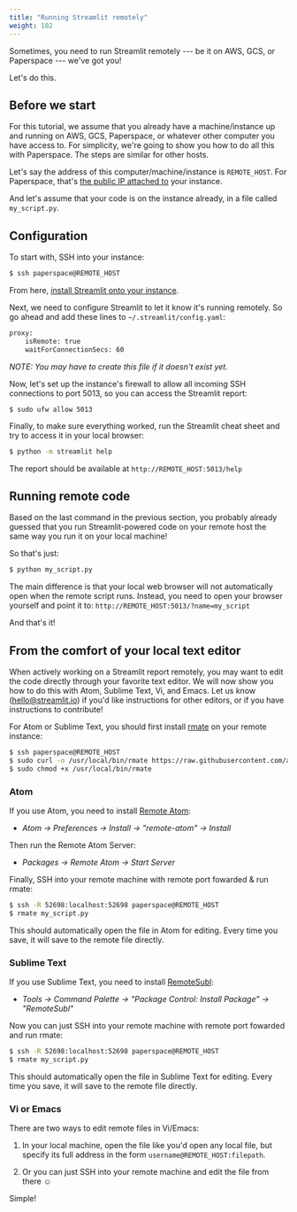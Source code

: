 ```yaml
---
title: "Running Streamlit remotely"
weight: 102
---
```


Sometimes, you need to run Streamlit remotely --- be it on AWS, GCS, or
Paperspace --- we've got you! 

Let's do this.

## Before we start

For this tutorial, we assume that you already have a machine/instance up and
running on AWS, GCS, Paperspace, or whatever other computer you have access to.
For simplicity, we're going to show you how to do all this with Paperspace. The
steps are similar for other hosts.

Let's say the address of this computer/machine/instance is `REMOTE_HOST`. For
Paperspace, that's [the public IP attached
to](https://paperspace.zendesk.com/hc/en-us/articles/236362888-Public-IPs#%E2%80%9Cassign%E2%80%9D)
your instance.

And let's assume that your code is on the instance already, in a file called
`my_script.py`.

## Configuration

To start with, SSH into your instance: 

```bash
$ ssh paperspace@REMOTE_HOST
```

From here, [install Streamlit onto your instance](/docs/installation/).

Next, we need to configure Streamlit to let it know it's running remotely.
So go ahead and add these lines to `~/.streamlit/config.yaml`:

```bash
proxy:
    isRemote: true
    waitForConnectionSecs: 60
```

_NOTE: You may have to create this file if it doesn't exist yet._

Now, let's set up the instance's firewall to allow all incoming SSH connections
to port 5013, so you can access the Streamlit report: 

```
$ sudo ufw allow 5013
```

Finally, to make sure everything worked, run the Streamlit cheat sheet and try
to access it in your local browser:

```bash
$ python -m streamlit help
```

The report should be available at `http://REMOTE_HOST:5013/help`


## Running remote code

Based on the last command in the previous section, you probably already guessed
that you run Streamlit-powered code on your remote host the same way you run it
on your local machine!

So that's just:

```bash
$ python my_script.py
```

The main difference is that your local web browser will not automatically open
when the remote script runs. Instead, you need to open your browser yourself
and point it to: `http://REMOTE_HOST:5013/?name=my_script`

And that's it!


## From the comfort of your local text editor

When actively working on a Streamlit report remotely, you may want to
edit the code directly through your favorite text editor. We will now show you
how to do this with Atom, Sublime Text, Vi, and Emacs. Let us know
(<hello@streamlit.io>) if you'd like instructions for other editors, or if
you have instructions to contribute!

For Atom or Sublime Text, you should first install
[rmate](https://github.com/textmate/rmate) on your remote instance:

```bash
$ ssh paperspace@REMOTE_HOST
$ sudo curl -o /usr/local/bin/rmate https://raw.githubusercontent.com/aurora/rmate/master/rmate
$ sudo chmod +x /usr/local/bin/rmate
```

### Atom 

If you use Atom, you need to install [Remote
Atom](https://atom.io/packages/remote-atom):

* _Atom → Preferences → Install → "remote-atom" → Install_

Then run the Remote Atom Server:

* _Packages → Remote Atom → Start Server_

Finally, SSH into your remote machine with remote port fowarded & run rmate:

```bash
$ ssh -R 52698:localhost:52698 paperspace@REMOTE_HOST
$ rmate my_script.py
```

This should automatically open the file in Atom for editing. Every time you
save, it will save to the remote file directly.


### Sublime Text

If you use Sublime Text, you need to install
[RemoteSubl](https://github.com/randy3k/RemoteSubl):

* _Tools → Command Palette → "Package Control: Install Package" → "RemoteSubl"_

Now you can just SSH into your remote machine with remote port fowarded and run
rmate:

```bash
$ ssh -R 52698:localhost:52698 paperspace@REMOTE_HOST
$ rmate my_script.py
```

This should automatically open the file in Sublime Text for editing. Every time
you save, it will save to the remote file directly.


### Vi or Emacs

There are two ways to edit remote files in Vi/Emacs:

1. In your local machine, open the file like you'd open any local file, but
   specify its full address in the form `username@REMOTE_HOST:filepath`.

2. Or you can just SSH into your remote machine and edit the file from there ☺

Simple!
